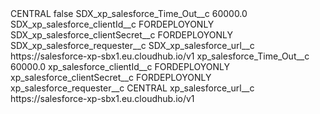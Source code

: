<?xml version="1.0" encoding="UTF-8"?>
<CustomMetadata xmlns="http://soap.sforce.com/2006/04/metadata" xmlns:xsi="http://www.w3.org/2001/XMLSchema-instance" xmlns:xsd="http://www.w3.org/2001/XMLSchema">
    <label>CENTRAL</label>
    <protected>false</protected>
    <values>
        <field>SDX_xp_salesforce_Time_Out__c</field>
        <value xsi:type="xsd:double">60000.0</value>
    </values>
    <values>
        <field>SDX_xp_salesforce_clientId__c</field>
        <value xsi:type="xsd:string">FORDEPLOYONLY</value>
    </values>
    <values>
        <field>SDX_xp_salesforce_clientSecret__c</field>
        <value xsi:type="xsd:string">FORDEPLOYONLY</value>
    </values>
    <values>
        <field>SDX_xp_salesforce_requester__c</field>
        <value xsi:nil="true"/>
    </values>
    <values>
        <field>SDX_xp_salesforce_url__c</field>
        <value xsi:type="xsd:string">https://salesforce-xp-sbx1.eu.cloudhub.io/v1</value>
    </values>
    <values>
        <field>xp_salesforce_Time_Out__c</field>
        <value xsi:type="xsd:double">60000.0</value>
    </values>
    <values>
        <field>xp_salesforce_clientId__c</field>
        <value xsi:type="xsd:string">FORDEPLOYONLY</value>
    </values>
    <values>
        <field>xp_salesforce_clientSecret__c</field>
        <value xsi:type="xsd:string">FORDEPLOYONLY</value>
    </values>
    <values>
        <field>xp_salesforce_requester__c</field>
        <value xsi:type="xsd:string">CENTRAL</value>
    </values>
    <values>
        <field>xp_salesforce_url__c</field>
        <value xsi:type="xsd:string">https://salesforce-xp-sbx1.eu.cloudhub.io/v1</value>
    </values>
</CustomMetadata>
